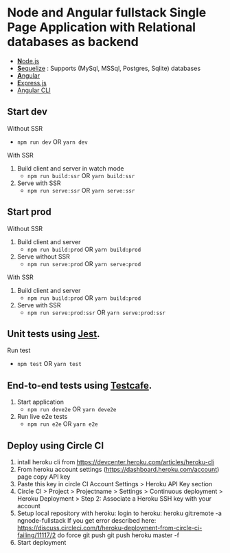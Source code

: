 # Node and Angular fullstack Single Page Application with Relational databases as backend

* [**N**ode.js](https://nodejs.org)
* [**S**equelize](http://docs.sequelizejs.com/) : Supports (MySql, MSSql, Postgres, Sqlite) databases
* [**A**ngular](https://angular.io)
* [**E**xpress.js](http://expressjs.com)
* [Angular CLI](https://cli.angular.io)


## Start dev
Without SSR
* `npm run dev` OR `yarn dev`

With SSR
1. Build client and server in watch mode
    * `npm run build:ssr` OR `yarn build:ssr`
2. Serve with SSR
    * `npm run serve:ssr` OR `yarn serve:ssr`
## Start prod
Without SSR
1. Build client and server
    * `npm run build:prod` OR `yarn build:prod`
2. Serve without SSR
     * `npm run serve:prod` OR `yarn serve:prod`

With SSR
1. Build client and server
    * `npm run build:prod` OR `yarn build:prod`
2. Serve with SSR
    * `npm run serve:prod:ssr` OR `yarn serve:prod:ssr`

## Unit tests using [Jest](https://facebook.github.io/jest/).
Run test
* `npm test` OR `yarn test`

## End-to-end tests using [Testcafe](https://devexpress.github.io/testcafe/).
1. Start application
    * `npm run deve2e` OR `yarn deve2e`
2. Run live e2e tests 
    * `npm run e2e` OR `yarn e2e`


## Deploy using Circle CI
1. intall heroku cli from https://devcenter.heroku.com/articles/heroku-cli
2. From heroku account settings (https://dashboard.heroku.com/account) page copy API key
3. Paste this key in circle CI Account Settings > Heroku API Key section
4. Circle CI > Project > Projectname > Settings > Continuous deployment > Heroku Deployment > Step 2: Associate a Heroku SSH key with your account
5. Setup local repository with heroku:
login to heroku:
heroku git:remote -a ngnode-fullstack
If you get error described here:
https://discuss.circleci.com/t/heroku-deployment-from-circle-ci-failing/11117/2 do force git push 
git push heroku master -f
6. Start deployment
